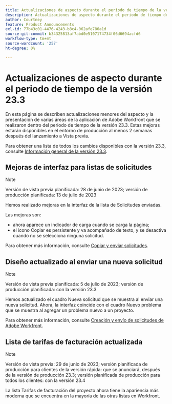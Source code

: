 ```yaml
---
title: Actualizaciones de aspecto durante el periodo de tiempo de la versión 23.3
description: Actualizaciones de aspecto durante el periodo de tiempo de la versión 23.3
author: Courtney
feature: Product Announcements
exl-id: 77b43c01-4476-4243-b8c4-062afe786a1d
source-git-commit: b34325813af7abd0e5107174734f06d6694acfd6
workflow-type: tm+mt
source-wordcount: '257'
ht-degree: 0%

---
```


# Actualizaciones de aspecto durante el periodo de tiempo de la versión 23.3

En esta página se describen actualizaciones menores del aspecto y la presentación de varias áreas de la aplicación de Adobe Workfront que se realizaron dentro del periodo de tiempo de la versión 23.3. Estas mejoras estarán disponibles en el entorno de producción al menos 2 semanas después del lanzamiento a Vista previa.

Para obtener una lista de todos los cambios disponibles con la versión 23.3, consulte [Información general de la versión 23.3](/help/quicksilver/product-announcements/product-releases/23.3-release-activity/23-3-release-overview.md).

## Mejoras de interfaz para listas de solicitudes

>[!NOTE]
>
>Versión de vista previa planificada: 28 de junio de 2023; versión de producción planificada: 13 de julio de 2023

Hemos realizado mejoras en la interfaz de la lista de Solicitudes enviadas.

Las mejoras son:

* ahora aparece un indicador de carga cuando se carga la página;
* el icono Copiar es persistente y va acompañado de texto, y se desactiva cuando no se selecciona ninguna solicitud.

Para obtener más información, consulte [Copiar y enviar solicitudes](/help/quicksilver/manage-work/requests/create-requests/copy-and-submit-requests.md).

## Diseño actualizado al enviar una nueva solicitud

>[!NOTE]
>
>Versión de vista previa planificada: 5 de julio de 2023; versión de producción planificada: con la versión 23.3

Hemos actualizado el cuadro Nueva solicitud que se muestra al enviar una nueva solicitud. Ahora, la interfaz coincide con el cuadro Nuevo problema que se muestra al agregar un problema nuevo a un proyecto.

Para obtener más información, consulte [Creación y envío de solicitudes de Adobe Workfront](/help/quicksilver/manage-work/requests/create-requests/create-submit-requests.md).

## Lista de tarifas de facturación actualizada

>[!NOTE]
>
>Versión de vista previa: 29 de junio de 2023; versión planificada de producción para clientes de la versión rápida: que se anunciará, después de la versión de producción 23.3; versión planificada de producción para todos los clientes: con la versión 23.4

La lista Tarifas de facturación del proyecto ahora tiene la apariencia más moderna que se encuentra en la mayoría de las otras listas en Workfront.
